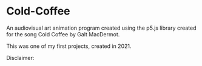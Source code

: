 # Cold-Coffee

An audiovisual art animation program created using the p5.js library created for the song Cold Coffee by Galt MacDermot.

This was one of my first projects, created in 2021.

Disclaimer:


